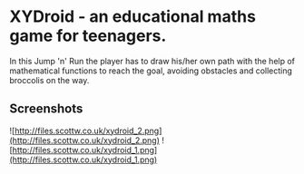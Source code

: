# XYDroid - an educational maths game for teenagers. #

In this Jump 'n' Run the player has to draw his/her own path with the help of mathematical functions to reach the goal, avoiding obstacles and collecting broccolis on the way.

## Screenshots ##

![http://files.scottw.co.uk/xydroid_2.png](http://files.scottw.co.uk/xydroid_2.png)
![http://files.scottw.co.uk/xydroid_1.png](http://files.scottw.co.uk/xydroid_1.png)